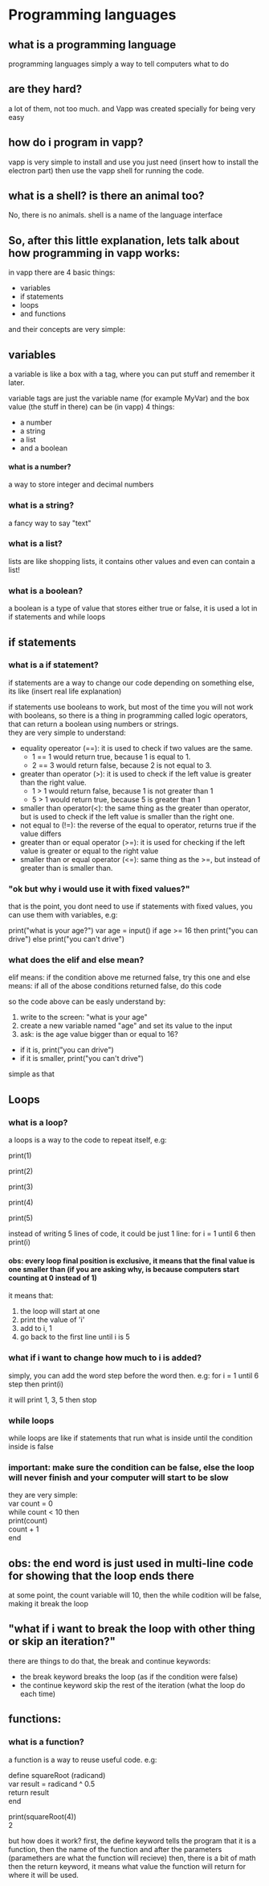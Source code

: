 # Programming languages

## what is a programming language

programming languages simply a way to tell computers what to do

## are they hard?

a lot of them, not too much. and Vapp was created specially for being very easy

## how do i program in vapp?

vapp is very simple to install and use you just need (insert how to install the electron part) then use the vapp shell for running the code.    

## what is a shell? is there an animal too?

No, there is no animals. shell is a name of the language interface

## So, after this little explanation, lets talk about how programming in vapp works:

in vapp there are 4 basic things:

* variables
* if statements
* loops
* and functions

and their concepts are very simple:

## variables

a variable is like a box with a tag, where you can put stuff and remember it later.

variable tags are just the variable name (for example MyVar)
and the box value (the stuff in there) can be (in vapp) 4 things:

* a number
* a string
* a list
* and a boolean

#### what is a number?

a way to store integer and decimal numbers

### what is a string?

a fancy way to say "text"

### what is a list?

lists are like shopping lists, it contains other values and even can contain a list!

### what is a boolean?

a boolean is a type of value that stores either true or false, it is used a lot in if statements and while loops


## if statements
### what is a if statement?

if statements are a way to change our code depending on something else, its like (insert real life explanation)

if statements use booleans to work, but most of the time you will not work with booleans, so there is a thing in programming called logic operators, that can return a boolean using numbers or strings.  
they are very simple to understand:
* equality opereator (==): it is used to check if two values are the same.
  * 1 == 1 would return true, because 1 is equal to 1.
  * 2 == 3 would return false, because 2 is not equal to 3.
* greater than operator (\>): it is used to check if the left value is greater than the right value.
  * 1 > 1 would return false, because 1 is not greater than 1
  * 5 > 1 would return true, because 5 is greater than 1
* smaller than operator(\<): the same thing as the greater than operator, but is used to check if the left value is smaller than the right one.
* not equal to (!=): the reverse of the equal to operator, returns true if the value differs
* greater than or equal operator (>=): it is used for checking if the left value is greater or equal to the right value
* smaller than or equal operator (<=): same thing as the \>=, but instead of greater than is smaller than.

### "ok but why i would use it with fixed values?"

that is the point, you dont need to use if statements with fixed values, you can use them with variables, e.g:


print("what is your age?")
var age = input()
if age >= 16 then print("you can drive") else print("you can't drive")

### what does the elif and else mean?

elif means: if the condition above me returned false, try this one
and else means: if all of the abose conditions returned false, do this code

so the code above can be easly understand by:

1. write to the screen: "what is your age"
1. create a new variable named "age" and set its value to the input
1. ask: is the age value bigger than or equal to 16?
  * if it is, print("you can drive")
  * if it is smaller, print("you can't drive")
 
simple as that

## Loops

### what is a loop?
a loops is a way to the code to repeat itself, e.g:

print(1)

print(2)

print(3)

print(4)

print(5)

instead of writing 5 lines of code, it could be just 1 line:
for i = 1 until 6 then print(i)

#### obs: every loop final position is exclusive, it means that the final value is one smaller than (if you are asking why, is because computers start counting at 0 instead of 1) 

it means that:
1. the loop will start at one 
1. print the value of 'i'
1. add to i, 1
1. go back to the first line until i is 5

### what if i want to change how much to i is added?

simply, you can add the word step before the word then. e.g:
for i = 1 until 6 step then print(i)

it will print 1, 3, 5 then stop

### while loops

while loops are like if statements that run what is inside until the condition inside is false

### important: make sure the condition can be false, else the loop will never finish and your computer will start to be slow

they are very simple:      
var count = 0       
while count < 10 then       
  print(count)        
  count + 1        
end      

## obs: the end word is just used in multi-line code for showing that the loop ends there

at some point, the count variable will 10, then the while codition will be false, making it break the loop

## "what if i want to break the loop with other thing or skip an iteration?"

there are things to do that, the break and continue keywords:
* the break keyword breaks the loop (as if the condition were false)
* the continue keyword skip the rest of the iteration (what the loop do each time)

## functions:

### what is a function?

a function is a way to reuse useful code. e.g:

define squareRoot (radicand)    
  var result = radicand ^ 0.5     
  return result      
end   

print(squareRoot(4))     
2

but how does it work?
first, the define keyword tells the program that it is a function, then the name of the function and after the parameters (paramethers are what the function will recieve)
then, there is a bit of math then the return keyword, it means what value the function will return for where it will be used.
